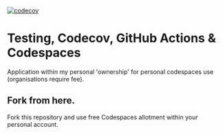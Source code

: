 [![codecov](https://codecov.io/gh/al-baba/codespace_application_testing/graph/badge.svg?token=NM4IG07DWQ)](https://codecov.io/gh/al-baba/codespace_application_testing)



# Testing, Codecov, GitHub Actions & Codespaces 
Application within my personal 'ownership' for personal codespaces use (organisations require fee). 



## Fork from here.
Fork this repository and use free Codespaces allotment within your personal account. 
